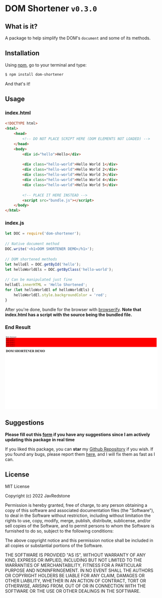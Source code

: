 # DOM Shortener `v0.3.0`

## What is it?

A package to help simplify the DOM's `document` and some of its methods.

## Installation

Using [npm](https://www.npmjs.com/), go to your terminal and type:

```bash
$ npm install dom-shortener
```

And that's it!

## Usage

### index.html

```html
<!DOCTYPE html>
<html>
    <head>
        <!-- DO NOT PLACE SCRIPT HERE (DOM ELEMENTS NOT LOADED) -->
    </head>
    <body>
        <div id="hello">Hello</div>

        <div class="hello-world">Hello World 1</div>
        <div class="hello-world">Hello World 2</div>
        <div class="hello-world">Hello World 3</div>
        <div class="hello-world">Hello World 4</div>
        <div class="hello-world">Hello World 5</div>

        <!-- PLACE IT HERE INSTEAD -->
        <script src="bundle.js"></script>
    </body>
</html>
```

### index.js

```js
let DOC = require('dom-shortener');

// Native document method
DOC.write('<h1>DOM SHORTENER DEMO</h1>');

// DOM shortened methods
let helloEl = DOC.getById('hello');
let helloWorldEls = DOC.getByClass('hello-world');

// Can be manipulated just fine
helloEl.innerHTML = 'Hello Shortened';
for (let helloWorldEl of helloWorldEls) {
    helloWorldEl.style.backgroundColor = 'red';
}
```

After you're done, bundle for the browser with [browserify](https://browserify.org/).
**Note that index.html has a script with the source being the bundled file.**

### End Result

<img src="https://raw.githubusercontent.com/JavRedstone/dom-shortener/main/assets/result.png">

## Suggestions

**Please fill out this [form](https://docs.google.com/forms/d/e/1FAIpQLSfR1ZBUBdHXGkOmdZyKpPlqXWkiU29XeKR-aeK9cUq1wucpZg/viewform) if you have any suggestions since I am actively updating this package in real time**

If you liked this package, you can **star** my [Github Repository](https://github.com/JavRedstone/dom-shortener) if you wish. If you found any bugs, please report them [here](https://github.com/JavRedstone/dom-shortener/issues), and I will fix them as fast as I can.

## License

MIT License

Copyright (c) 2022 JavRedstone

Permission is hereby granted, free of charge, to any person obtaining a copy
of this software and associated documentation files (the "Software"), to deal
in the Software without restriction, including without limitation the rights
to use, copy, modify, merge, publish, distribute, sublicense, and/or sell
copies of the Software, and to permit persons to whom the Software is
furnished to do so, subject to the following conditions:

The above copyright notice and this permission notice shall be included in all
copies or substantial portions of the Software.

THE SOFTWARE IS PROVIDED "AS IS", WITHOUT WARRANTY OF ANY KIND, EXPRESS OR
IMPLIED, INCLUDING BUT NOT LIMITED TO THE WARRANTIES OF MERCHANTABILITY,
FITNESS FOR A PARTICULAR PURPOSE AND NONINFRINGEMENT. IN NO EVENT SHALL THE
AUTHORS OR COPYRIGHT HOLDERS BE LIABLE FOR ANY CLAIM, DAMAGES OR OTHER
LIABILITY, WHETHER IN AN ACTION OF CONTRACT, TORT OR OTHERWISE, ARISING FROM,
OUT OF OR IN CONNECTION WITH THE SOFTWARE OR THE USE OR OTHER DEALINGS IN THE
SOFTWARE.
